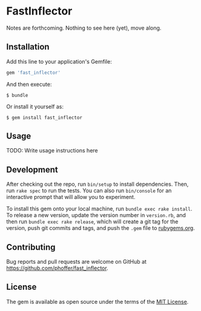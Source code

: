 # FastInflector

Notes are forthcoming. Nothing to see here (yet), move along.

## Installation

Add this line to your application's Gemfile:

```ruby
gem 'fast_inflector'
```

And then execute:

    $ bundle

Or install it yourself as:

    $ gem install fast_inflector

## Usage

TODO: Write usage instructions here

## Development

After checking out the repo, run `bin/setup` to install dependencies. Then, run `rake spec` to run the tests. You can also run `bin/console` for an interactive prompt that will allow you to experiment.

To install this gem onto your local machine, run `bundle exec rake install`. To release a new version, update the version number in `version.rb`, and then run `bundle exec rake release`, which will create a git tag for the version, push git commits and tags, and push the `.gem` file to [rubygems.org](https://rubygems.org).

## Contributing

Bug reports and pull requests are welcome on GitHub at https://github.com/phoffer/fast_inflector.


## License

The gem is available as open source under the terms of the [MIT License](http://opensource.org/licenses/MIT).

